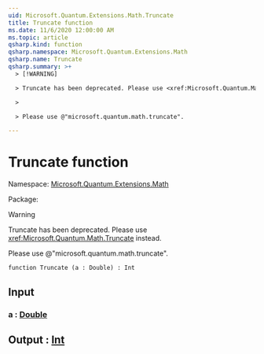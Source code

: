 ```yaml
---
uid: Microsoft.Quantum.Extensions.Math.Truncate
title: Truncate function
ms.date: 11/6/2020 12:00:00 AM
ms.topic: article
qsharp.kind: function
qsharp.namespace: Microsoft.Quantum.Extensions.Math
qsharp.name: Truncate
qsharp.summary: >+
  > [!WARNING]

  > Truncate has been deprecated. Please use <xref:Microsoft.Quantum.Math.Truncate> instead.

  >

  > Please use @"microsoft.quantum.math.truncate".

---
```


# Truncate function

Namespace: [Microsoft.Quantum.Extensions.Math](xref:Microsoft.Quantum.Extensions.Math)

Package: [](https://nuget.org/packages/)


> [!WARNING]
> Truncate has been deprecated. Please use <xref:Microsoft.Quantum.Math.Truncate> instead.
>
> Please use @"microsoft.quantum.math.truncate".



```qsharp
function Truncate (a : Double) : Int
```


## Input

### a : [Double](xref:microsoft.quantum.lang-ref.double)





## Output : [Int](xref:microsoft.quantum.lang-ref.int)

